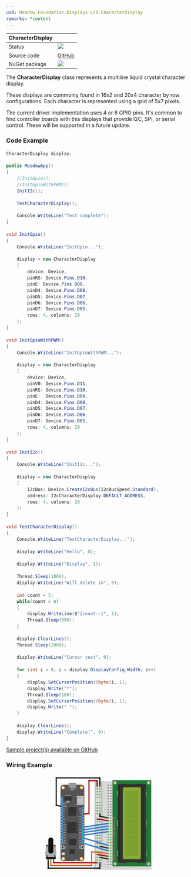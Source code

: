 ```yaml
---
uid: Meadow.Foundation.Displays.Lcd.CharacterDisplay
remarks: *content
---
```


| CharacterDisplay | |
|--------|--------|
| Status | <img src="https://img.shields.io/badge/Working-brightgreen" style="width: auto; height: -webkit-fill-available;" /> |
| Source code | [GitHub](https://github.com/WildernessLabs/Meadow.Foundation/tree/master/Source/Meadow.Foundation.Peripherals/Displays.Lcd.CharacterDisplay) |
| NuGet package | <a href="https://www.nuget.org/packages/Meadow.Foundation.Displays.Lcd.CharacterDisplay/" target="_blank"><img src="https://img.shields.io/nuget/v/Meadow.Foundation.Displays.Lcd.CharacterDisplay.svg?label=Meadow.Foundation.Displays.Lcd.CharacterDisplay" /></a> |


The **CharacterDisplay** class represents a multiline liquid crystal character display.

These displays are commonly found in 16x2 and 20x4 character by row configurations. Each character is represented using a grid of 5x7 pixels.

The current driver implementation uses 4 or 8 GPIO pins. It's common to find controller boards with this displays that provide I2C, SPI, or serial control. These will be supported in a future update.

### Code Example

```csharp
CharacterDisplay display;

public MeadowApp()
{
    //InitGpio();
    //InitGpioWithPWM();
    InitI2c();

    TestCharacterDisplay();

    Console.WriteLine("Test complete");
}

void InitGpio() 
{
    Console.WriteLine("InitGpio...");
    
    display = new CharacterDisplay
    (
        device: Device,
        pinRS: Device.Pins.D10,
        pinE: Device.Pins.D09,
        pinD4: Device.Pins.D08,
        pinD5: Device.Pins.D07,
        pinD6: Device.Pins.D06,
        pinD7: Device.Pins.D05,
        rows: 4, columns: 20
    );
}

void InitGpioWithPWM()
{
    Console.WriteLine("InitGpioWithPWM...");

    display = new CharacterDisplay
    (
        device: Device,
        pinV0: Device.Pins.D11,
        pinRS: Device.Pins.D10,
        pinE:  Device.Pins.D09,
        pinD4: Device.Pins.D08,
        pinD5: Device.Pins.D07,
        pinD6: Device.Pins.D06,
        pinD7: Device.Pins.D05,
        rows: 4, columns: 20
    );
}

void InitI2c()
{
    Console.WriteLine("InitI2c...");

    display = new CharacterDisplay
    (
        i2cBus: Device.CreateI2cBus(I2cBusSpeed.Standard),
        address: I2cCharacterDisplay.DEFAULT_ADDRESS,
        rows: 4, columns: 20
    );
}

void TestCharacterDisplay() 
{
    Console.WriteLine("TestCharacterDisplay...");

    display.WriteLine("Hello", 0);

    display.WriteLine("Display", 1);

    Thread.Sleep(1000);
    display.WriteLine("Will delete in", 0);

    int count = 5;
    while(count > 0)
    {
        display.WriteLine($"{count--}", 1);
        Thread.Sleep(500);
    }

    display.ClearLines();
    Thread.Sleep(2000);

    display.WriteLine("Cursor test", 0);

    for (int i = 0; i < display.DisplayConfig.Width; i++)
    {
        display.SetCursorPosition((byte)i, 1);
        display.Write("*");
        Thread.Sleep(100);
        display.SetCursorPosition((byte)i, 1);
        display.Write(" ");
    }

    display.ClearLines();
    display.WriteLine("Complete!", 0);
}

```

[Sample project(s) available on GitHub](https://github.com/WildernessLabs/Meadow.Foundation/tree/master/Source/Meadow.Foundation.Peripherals/Displays.Lcd.CharacterDisplay/Samples/Displays.Lcd.CharacterDisplay_Sample)

### Wiring Example

<img src="../../API_Assets/Meadow.Foundation.Displays.Lcd.CharacterDisplay/CharacterDisplay.svg" 
    style="width: 60%; display: block; margin-left: auto; margin-right: auto;" />





